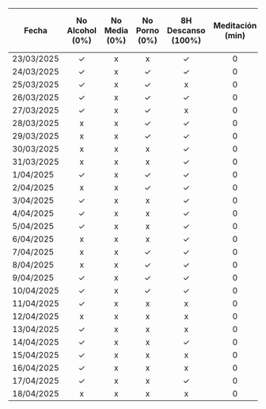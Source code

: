 | Fecha      | No Alcohol (0%) | No Media (0%) | No Porno (0%) | 8H Descanso (100%) | Meditación (min) | Buen Círculo (100%) | Ejercicio (5:30-5:50 PM) | Horario GOD | Certificaciones Avanzadas |
| ---------- | :-------------: | :-----------: | :-----------: | :----------------: | :--------------: | :-----------------: | :----------------------: | :---------: | :-----------------------: |
| 23/03/2025 |        ✓        |       x       |       x       |         ✓          |        0         |          x          |            x             |      x      |                           |
| 24/03/2025 |        ✓        |       x       |       ✓       |         ✓          |        0         |          x          |            ✓             |      ✓      |       eJPTv2:0.25h        |
| 25/03/2025 |        ✓        |       x       |       ✓       |         x          |        0         |          x          |            x             |      ✓      |       eJPTv2:0.25h        |
| 26/03/2025 |        ✓        |       x       |       ✓       |         ✓          |        0         |          x          |            ✓             |      ✓      |       eJPTv2:0.25h        |
| 27/03/2025 |        ✓        |       x       |       ✓       |         x          |        0         |          x          |            x             |      ✓      |                           |
| 28/03/2025 |        x        |       x       |       ✓       |         ✓          |        0         |          x          |            ✓             |      ✓      |                           |
| 29/03/2025 |        x        |       x       |       ✓       |         ✓          |        0         |          x          |            x             |      ✓      |       eJPTv2:0.233h       |
| 30/03/2025 |        x        |       x       |       x       |         ✓          |        0         |          x          |            x             |      x      |                           |
| 31/03/2025 |        x        |       x       |       x       |         ✓          |        0         |          x          |            ✓             |      ✓      |        eJPTv2:0.3h        |
| 1/04/2025  |        ✓        |       x       |       ✓       |         ✓          |        0         |          x          |            x             |      ✓      |       eJPTv2:0.75h        |
| 2/04/2025  |        x        |       x       |       ✓       |         ✓          |        0         |          x          |            ✓             |      ✓      |        eJPTv2:0.3h        |
| 3/04/2025  |        ✓        |       x       |       x       |         ✓          |        0         |          x          |            x             |      ✓      |        eJPTv2:0.3h        |
| 4/04/2025  |        ✓        |       x       |       x       |         ✓          |        0         |          x          |            x             |      ✓      |        eJPTv2:0.3h        |
| 5/04/2025  |        ✓        |       x       |       x       |         ✓          |        0         |          x          |            x             |      x      |        eJPTv2:0.2h        |
| 6/04/2025  |        x        |       x       |       x       |         ✓          |        0         |          x          |            x             |      x      |                           |
| 7/04/2025  |        x        |       x       |       ✓       |         ✓          |        0         |          x          |            ✓             |      ✓      |                           |
| 8/04/2025  |        x        |       x       |       ✓       |         ✓          |        0         |          x          |            x             |      ✓      |       eJPTv2:0.35h        |
| 9/04/2025 | ✓ | x | ✓ | ✓ | 0 | x | ✓ | ✓ |  |
| 10/04/2025 | ✓ | x | ✓ | ✓ | 0 | x | x | ✓ |  |
| 11/04/2025 | ✓ | x | x | x | 0 | x | x | ✓ |  |
| 12/04/2025 | x | x | x | x | 0 | x | x | x |  |
| 13/04/2025 | ✓ | x | x | x | 0 | x | x | x |  |
| 14/04/2025 | ✓ | x | x | ✓ | 0 | x | ✓ | ✓ | eJPTv2:0.5h |
| 15/04/2025 | ✓ | x | x | x | 0 | x | x | ✓ | eJPTv2:0.26h |
| 16/04/2025 | ✓ | x | x | x | 0 | x | ✓ | ✓ | eJPTv2:0.13h |
| 17/04/2025 | ✓ | x | x | ✓ | 0 | x | x | ✓ | eJPTv2:0.133333333h |
| 18/04/2025 | x | x | x | x | 0 | x | x | x |  |
